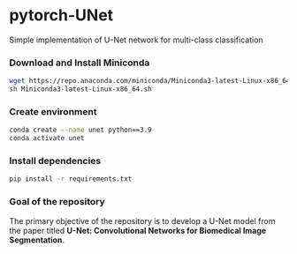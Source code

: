 # pytorch-UNet
Simple implementation of U-Net network for multi-class classification

### Download and Install Miniconda

```Bash
wget https://repo.anaconda.com/miniconda/Miniconda3-latest-Linux-x86_64.sh
sh Miniconda3-latest-Linux-x86_64.sh
```

### Create environment

```Bash
conda create --name unet python==3.9
conda activate unet
```

### Install dependencies

```Bash
pip install -r requirements.txt 
```

### Goal of the repository

The primary objective of the repository is to develop a U-Net model from the paper titled **U-Net: Convolutional Networks for Biomedical Image Segmentation**.